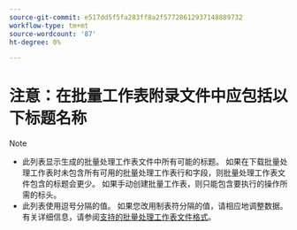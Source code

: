 ```yaml
---
source-git-commit: e517dd5f5fa283ff8a2f57728612937148889732
workflow-type: tm+mt
source-wordcount: '87'
ht-degree: 0%

---
```

# 注意：在批量工作表附录文件中应包括以下标题名称

>[!NOTE]
>
>* 此列表显示生成的批量处理工作表文件中所有可能的标题。 如果在下载批量处理工作表时未包含所有可用的批量处理工作表行和字段，则批量处理工作表文件包含的标题会更少。 如果手动创建批量工作表，则只能包含要执行的操作所需的标头。
>* 此列表使用逗号分隔的值。 如果您改用制表符分隔的值，请相应地调整数据。 有关详细信息，请参阅[支持的批量处理工作表文件格式](/help/search-social-commerce/campaign-management/bulksheets/bulksheet-data-formats/bulksheet-file-formats.md)。
